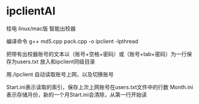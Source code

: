# ipclientAI
桂电 linux/mac版 智能出校器

编译命令 g++ md5.cpp pack.cpp -o ipclient -lpthread

把带有出校器账号的文本以（账号+空格+密码）或（账号+tab+密码）为一行保存为users.txt 放入和ipclient同级目录

用./ipclient 自动读取账号上网，以及切换账号

Start.ini表示读取的索引，保存上次上网账号在users.txt文件中的行数
Month.ini表示存储月份，新的一个月Start.ini会清除，从第一行开始读
